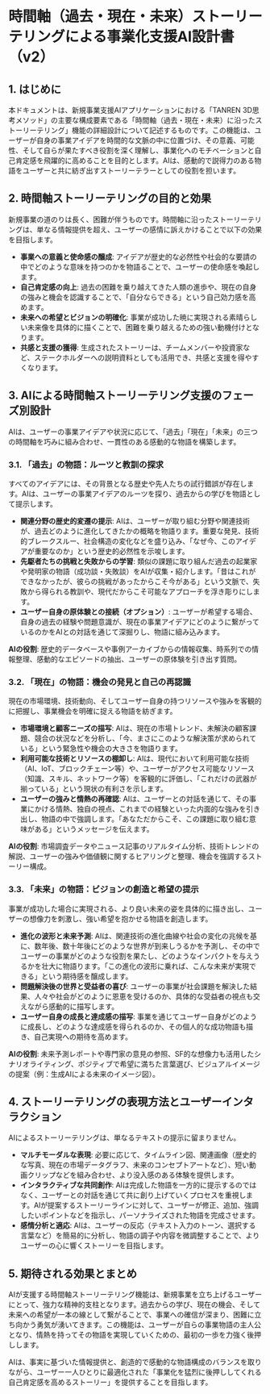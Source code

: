 # 時間軸（過去・現在・未来）ストーリーテリングによる事業化支援AI設計書（v2）

## 1. はじめに

本ドキュメントは、新規事業支援AIアプリケーションにおける「TANREN 3D思考メソッド」の主要な構成要素である「時間軸（過去・現在・未来）に沿ったストーリーテリング」機能の詳細設計について記述するものです。この機能は、ユーザーが自身の事業アイデアを時間的な文脈の中に位置づけ、その意義、可能性、そして自らが果たすべき役割を深く理解し、事業化へのモチベーションと自己肯定感を飛躍的に高めることを目的とします。AIは、感動的で説得力のある物語をユーザーと共に紡ぎ出すストーリーテラーとしての役割を担います。

## 2. 時間軸ストーリーテリングの目的と効果

新規事業の道のりは長く、困難が伴うものです。時間軸に沿ったストーリーテリングは、単なる情報提供を超え、ユーザーの感情に訴えかけることで以下の効果を目指します。

*   **事業への意義と使命感の醸成**: アイデアが歴史的な必然性や社会的な要請の中でどのような意味を持つのかを物語ることで、ユーザーの使命感を喚起します。
*   **自己肯定感の向上**: 過去の困難を乗り越えてきた人類の進歩や、現在の自身の強みと機会を認識することで、「自分ならできる」という自己効力感を高めます。
*   **未来への希望とビジョンの明確化**: 事業が成功した暁に実現される素晴らしい未来像を具体的に描くことで、困難を乗り越えるための強い動機付けとなります。
*   **共感と支援の獲得**: 生成されたストーリーは、チームメンバーや投資家など、ステークホルダーへの説明資料としても活用でき、共感と支援を得やすくなります。

## 3. AIによる時間軸ストーリーテリング支援のフェーズ別設計

AIは、ユーザーの事業アイデアや状況に応じて、「過去」「現在」「未来」の三つの時間軸を巧みに組み合わせ、一貫性のある感動的な物語を構築します。

### 3.1. 「過去」の物語：ルーツと教訓の探求

すべてのアイデアには、その背景となる歴史や先人たちの試行錯誤が存在します。AIは、ユーザーの事業アイデアのルーツを探り、過去からの学びを物語として提示します。

*   **関連分野の歴史的変遷の提示**: AIは、ユーザーが取り組む分野や関連技術が、過去どのように進化してきたかの概略を物語ります。重要な発見、技術的ブレークスルー、社会構造の変化などを盛り込み、「なぜ今、このアイデアが重要なのか」という歴史的必然性を示唆します。
*   **先駆者たちの挑戦と失敗からの学習**: 類似の課題に取り組んだ過去の起業家や発明家の物語（成功談・失敗談）をAIが収集・紹介します。「昔はこれができなかったが、彼らの挑戦があったからこそ今がある」という文脈で、失敗から得られる教訓や、現代だからこそ可能なアプローチを浮き彫りにします。
*   **ユーザー自身の原体験との接続（オプション）**: ユーザーが希望する場合、自身の過去の経験や問題意識が、現在の事業アイデアにどのように繋がっているのかをAIとの対話を通じて深掘りし、物語に組み込みます。

**AIの役割**: 歴史的データベースや事例アーカイブからの情報収集、時系列での情報整理、感動的なエピソードの抽出、ユーザーの原体験を引き出す質問。

### 3.2. 「現在」の物語：機会の発見と自己の再認識

現在の市場環境、技術動向、そしてユーザー自身の持つリソースや強みを客観的に把握し、事業機会を明確に捉える物語を紡ぎます。

*   **市場環境と顧客ニーズの描写**: AIは、現在の市場トレンド、未解決の顧客課題、競合の状況などを分析し、「今、まさにこのような解決策が求められている」という緊急性や機会の大きさを物語ります。
*   **利用可能な技術とリソースの棚卸し**: AIは、現代において利用可能な技術（AI、IoT、ブロックチェーン等）や、ユーザーがアクセス可能なリソース（知識、スキル、ネットワーク等）を客観的に評価し、「これだけの武器が揃っている」という現状の有利さを示します。
*   **ユーザーの強みと情熱の再確認**: AIは、ユーザーとの対話を通じて、その事業にかける情熱、独自の視点、これまでの経験といった内面的な強みを引き出し、物語の中で強調します。「あなただからこそ、この課題に取り組む意味がある」というメッセージを伝えます。

**AIの役割**: 市場調査データやニュース記事のリアルタイム分析、技術トレンドの解説、ユーザーの強みや価値観に関するヒアリングと整理、機会を強調するストーリー構成。

### 3.3. 「未来」の物語：ビジョンの創造と希望の提示

事業が成功した場合に実現される、より良い未来の姿を具体的に描き出し、ユーザーの想像力を刺激し、強い希望を抱かせる物語を創造します。

*   **進化の波形と未来予測**: AIは、関連技術の進化曲線や社会の変化の兆候を基に、数年後、数十年後にどのような世界が到来しうるかを予測し、その中でユーザーの事業がどのような役割を果たし、どのようなインパクトを与えうるかを壮大に物語ります。「この進化の波形に乗れば、こんな未来が実現できる」という期待感を醸成します。
*   **問題解決後の世界と受益者の喜び**: ユーザーの事業が社会課題を解決した結果、人々や社会がどのように恩恵を受けるのか、具体的な受益者の視点も交えながら感動的に描写します。
*   **ユーザー自身の成長と達成感の描写**: 事業を通じてユーザー自身がどのように成長し、どのような達成感を得られるのか、その個人的な成功物語も描き、自己実現への期待を高めます。

**AIの役割**: 未来予測レポートや専門家の意見の参照、SF的な想像力も活用したシナリオライティング、ポジティブで希望に満ちた言葉選び、ビジュアルイメージの提案（例：生成AIによる未来のイメージ図）。

## 4. ストーリーテリングの表現方法とユーザーインタラクション

AIによるストーリーテリングは、単なるテキストの提示に留まりません。

*   **マルチモーダルな表現**: 必要に応じて、タイムライン図、関連画像（歴史的な写真、現在の市場データグラフ、未来のコンセプトアートなど）、短い動画クリップなどを組み合わせ、より没入感のある体験を提供します。
*   **インタラクティブな共同創作**: AIは完成した物語を一方的に提示するのではなく、ユーザーとの対話を通じて共に創り上げていくプロセスを重視します。AIが提案するストーリーラインに対して、ユーザーが修正、追加、強調したいポイントなどを指示し、パーソナライズされた物語を完成させます。
*   **感情分析と適応**: AIは、ユーザーの反応（テキスト入力のトーン、選択する言葉など）を簡易的に分析し、物語の調子や内容を微調整することで、よりユーザーの心に響くストーリーを目指します。

## 5. 期待される効果とまとめ

AIが支援する時間軸ストーリーテリング機能は、新規事業を立ち上げるユーザーにとって、強力な精神的支柱となります。過去からの学び、現在の機会、そして未来への希望が一本の線として繋がることで、事業への確信が深まり、困難に立ち向かう勇気が湧いてきます。この機能は、ユーザーが自らの事業物語の主人公となり、情熱を持ってその物語を実現していくための、最初の一歩を力強く後押しします。

AIは、事実に基づいた情報提供と、創造的で感動的な物語構成のバランスを取りながら、ユーザー一人ひとりに最適化された「事業化を猛烈に後押ししてくれる自己肯定感を高めるストーリー」を提供することを目指します。
